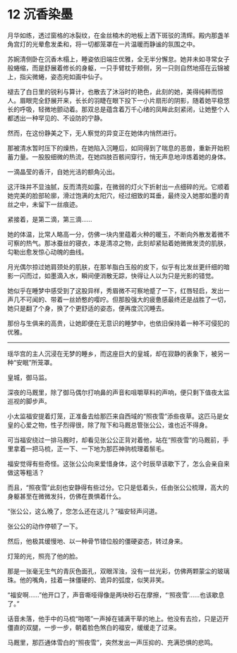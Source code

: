# 12 沉香染墨

月华如练，透过窗格的冰裂纹，在金丝楠木的地板上洒下斑驳的清辉。殿内那盏羊角宫灯的光晕愈发柔和，将一切都笼罩在一片温暖而静谧的氛围之中。

苏婉清侧卧在沉香木榻上，睡姿依旧端庄优雅，全无半分懈怠。她并未如寻常女子般蜷缩，而是舒展着修长的身躯，一只手臂枕于颊侧，另一只则自然地搭在云锦被上，指尖微蜷，姿态宛如画中仙子。

褪去了白日里的锐利与算计，也散去了沐浴时的艳色，此刻的她，美得纯粹而惊人。眉眼完全舒展开来，长长的羽睫在眼下投下一小片扇形的阴影，随着她平稳悠长的呼吸，轻微地颤动着。那双总是蕴含着万千心绪的凤眸此刻紧闭，让她整个人都透出一种罕见的、不设防的宁静。

然而，在这份静美之下，无人察觉的异变正在她体内悄然进行。

那被清水暂时压下的燥热，在她陷入沉睡后，如同得到了喘息的恶兽，重新开始积蓄力量。一股股细微的热流，在她四肢百骸间穿行，悄无声息地淬炼着她的身体。

一滴晶莹的香汗，自她光洁的额角沁出。

这汗珠并不显浊腻，反而清亮如露，在微弱的灯火下折射出一点细碎的光。它顺着她完美的脸部轮廓，滑过饱满的太阳穴，经过细致的耳垂，最终没入她那如墨的青丝之中，未留下一丝痕迹。

紧接着，是第二滴，第三滴……

她的体温，比常人略高一分，仿佛一块内里蕴着火种的暖玉，不断向外散发着微不可察的热气。那冰蚕丝的寝衣，本是清凉之物，此刻却紧贴着她微微发烫的肌肤，勾勒出愈发惊心动魄的曲线。

月光偶尔掠过她肩颈处的肌肤，在那羊脂白玉般的皮下，似乎有比发丝更纤细的暗影一闪而过，如墨滴入水，瞬间便消散无踪，快得让人以为只是光影的错觉。

她似乎在睡梦中感受到了这股异样，秀眉微不可察地蹙了一下，红唇轻启，发出一声几不可闻的、带着一丝娇憨的嘤咛。但那股强大的疲惫感最终还是战胜了一切，她只是翻了个身，换了个更舒适的姿态，便再度沉沉睡去。

那份与生俱来的高贵，让她即便在无意识的睡梦中，也依旧保持着一种不可侵犯的优雅。

---

瑶华宫的主人沉浸在无梦的睡乡，而这座巨大的皇城，却在寂静的表象下，被另一种“安眠”所笼罩。

皇城，御马监。

深夜的马厩里，除了御马偶尔打响鼻的声音和咀嚼草料的声响，便只剩下值夜太监巡视的脚步声。

小太监福安提着灯笼，正准备去给那匹来自西域的“照夜雪”添些夜草。这匹马是女皇的心爱之物，性子烈得很，除了陛下和马厩总管张公公，谁也近不得身。

可当福安绕过一排马厩时，却看见张公公正背对着他，站在“照夜雪”的马厩前，手里拿着一把马梳，正一下、一下地为那匹神驹梳理着鬃毛。

福安觉得有些奇怪。这张公公向来爱惜身体，这个时辰早该歇下了，怎么会亲自来做这等粗活？

而且，“照夜雪”此刻也安静得有些过分。它只是低着头，任由张公公梳理，高大的身躯甚至在微微发抖，仿佛在畏惧着什么。

“张公公，这么晚了，您怎么还在这儿？”福安轻声问道。

张公公的动作停顿了一下。

然后，他极其缓慢地、以一种骨节错位般的僵硬姿态，转过身来。

灯笼的光，照亮了他的脸。

那是一张毫无生气的青灰色面孔，双眼浑浊，没有一丝光彩，仿佛两颗蒙尘的玻璃珠。他的嘴角，挂着一抹僵硬的、诡异的弧度，似笑非笑。

“福安啊……”他开口了，声音嘶哑得像是两块砂石在摩擦，“‘照夜雪’……也该歇息了。”

话音未落，他手中的马梳“啪嗒”一声掉在铺满干草的地上。他没有去捡，只是迈开僵直的双腿，一步一步，朝着脸色煞白的福安，缓缓走了过来。

马厩里，那匹通体雪白的“照夜雪”，突然发出一声压抑的、充满恐惧的悲鸣。

